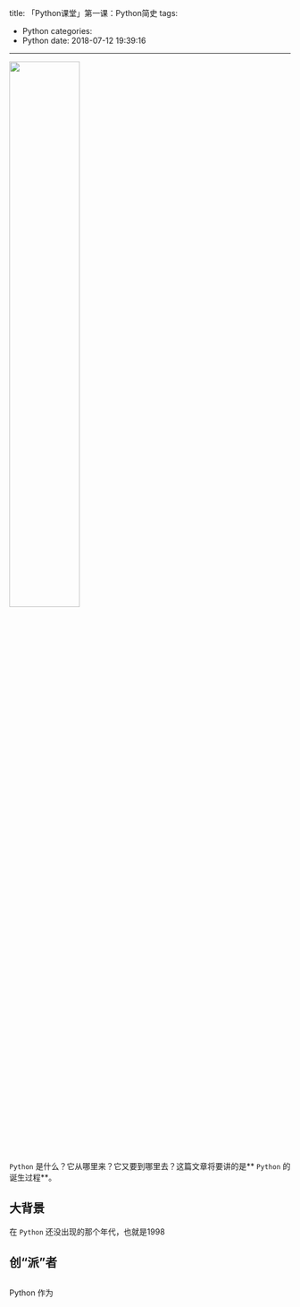 title: 「Python课堂」第一课：Python简史
tags:
  - Python
categories:
  - Python
date: 2018-07-12 19:39:16
---

<img src="https://i.loli.net/2018/07/21/5b52fc8077e6c.png" width="50%" height="50%">

`Python` 是什么？它从哪里来？它又要到哪里去？这篇文章将要讲的是** `Python` 的诞生过程**。

## 大背景
在 `Python` 还没出现的那个年代，也就是1998

## 创“派”者

## 
Python 作为